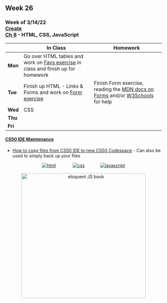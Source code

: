 ## Week 26

### Week of 3/14/22<br>[Create](\apcsp\curriculum\pt\create)<br>[Ch 8](\apcsp\curriculum\8) - HTML, CSS, JavaScript

  |       |In Class               |Homework   |
  |-------|---------              |---------  |
  |**Mon**|Go over HTML tables and work on [Favs exercise](\apcsp\curriculum\web\favs) in class and finish up for homework | |
  |**Tue**|Finish up HTML - Links & Forms and work on [Form exercise](\apcsp\curriculum\web\registrationForm) |Finish Form exercise, reading the [MDN docs on Forms](https://developer.mozilla.org/en-US/docs/Web/HTML/Element/form) and/or [W3Schools](https://www.w3schools.com/html/html_forms.asp) for help |
  |**Wed**|CSS | |
  |**Thu**| | |
  |**Fri**| | |

#### [CS50 IDE Maintenance](https://cs50.statuspage.io/incidents/zkpbpvnm46s5) 
  - [How to copy files from CS50 IDE to new CS50 Codespace](https://cs50.harvard.edu/x/2022/new/#how-to-copy-files-from-cs50-ide-to-your-cs50-codespace) - Can also be used to simply back up your files

<div style="text-align:center">
<a href="https://www.w3schools.com/html" target="_blank"><img src="\apcsp\assets\img\html-icon.jpg" alt="html" style="padding: 0px 25px"></a> <a href="https://www.w3schools.com/css" target="_blank"><img src="\apcsp\assets\img\css-icon.jpg" alt="css" style="padding: 0px 25px"></a><a href="https://www.w3schools.com/js" target="_blank"><img src="\apcsp\assets\img\js-icon.jpg" alt="javascript" style="padding: 0px 25px"></a>
</div>

<br>
<div style="text-align:center">
<a href="https://eloquentjavascript.net/" target="_blank"><img src="https://eloquentjavascript.net/img/cover.jpg" alt="eloquent JS book" height="400px"></a>
</div>

<meta http-equiv="refresh" content="300"/>
